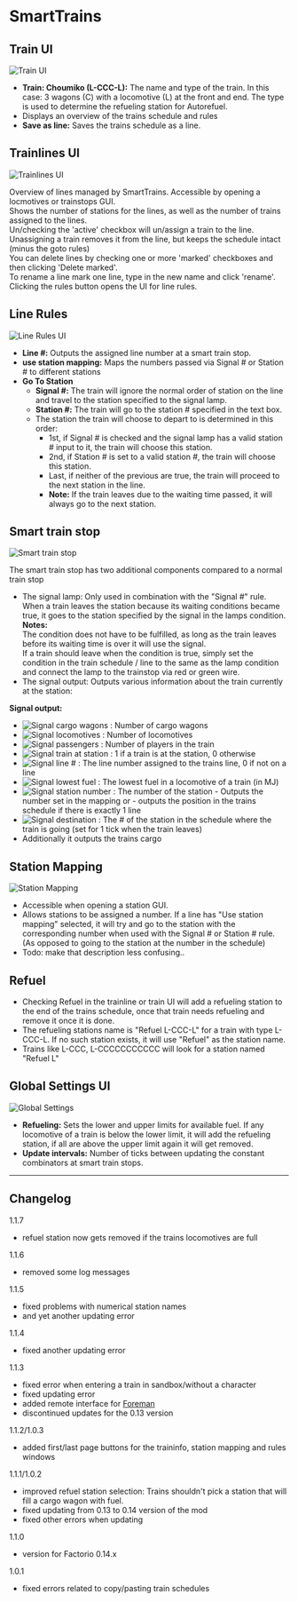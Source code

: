SmartTrains
===========

Train UI
---
![Train UI](https://raw.githubusercontent.com/Choumiko/SmartTrains/master/readme_content/train_ui.png "Train UI")
- **Train: Choumiko (L-CCC-L):** The name and type of the train. In this case: 3 wagons (C) with a locomotive (L) at the front and end. The type is used to determine the refueling station for Autorefuel.
- Displays an overview of the trains schedule and rules
- **Save as line:** Saves the trains schedule as a line.

Trainlines UI
---
![Trainlines UI](https://raw.githubusercontent.com/Choumiko/SmartTrains/master/readme_content/trainline_ui.png "Trainlines UI")  

Overview of lines managed by SmartTrains. Accessible by opening a locmotives or trainstops GUI.  
Shows the number of stations for the lines, as well as the number of trains assigned to the lines.  
Un/checking the 'active' checkbox will un/assign a train to the line. Unassigning a train removes it from the line, but keeps the schedule intact (minus the goto rules)  
You can delete lines by checking one or more 'marked' checkboxes and then clicking 'Delete marked'.  
To rename a line mark one line, type in the new name and click 'rename'.  
Clicking the rules button opens the UI for line rules.


Line Rules
---
![Line Rules UI](https://raw.githubusercontent.com/Choumiko/SmartTrains/master/readme_content/line_rules.png "Line Rules UI")
- **Line #:** Outputs the assigned line number at a smart train stop.
- **use station mapping:** Maps the numbers passed via Signal # or Station # to different stations
- **Go To Station**
   - **Signal #:** The train will ignore the normal order of station on the line and travel to the station specified to the signal lamp.
   - **Station #:** The train will go to the station # specified in the text box.
   - The station the train will choose to depart to is determined in this order:
     - 1st, if Signal # is checked and the signal lamp has a valid station # input to it, the train will choose this station.
     - 2nd, if Station # is set to a valid station #, the train will choose this station.
     - Last, if neither of the previous are true, the train will proceed to the next station in the line.
     - **Note:** If the train leaves due to the waiting time passed, it will always go to the next station.

Smart train stop
---
![Smart train stop](https://raw.githubusercontent.com/Choumiko/SmartTrains/master/readme_content/smart_trainstop.png "Smart train stop")

The smart train stop has two additional components compared to a normal train stop
 - The signal lamp: Only used in combination with the "Signal #" rule. When a train leaves the station because its waiting conditions became true, it goes to the station specified by the signal in the lamps condition.  
 **Notes:**  
 The condition does not have to be fulfilled, as long as the train leaves before its waiting time is over it will use the signal.  
 If a train should leave when the condition is true, simply set the condition in the train schedule / line to the same as the lamp condition and connect the lamp to the trainstop via red or green wire. 
 - The signal output: Outputs various information about the train currently at the station:


**Signal output:**
 - ![Signal cargo wagons](https://raw.githubusercontent.com/Choumiko/SmartTrains/master/graphics/signal_cargowagons.png "Signal cargo wagons") : Number of cargo wagons
 - ![Signal locomotives](https://raw.githubusercontent.com/Choumiko/SmartTrains/master/graphics/signal_locomotives.png?raw=true "Signal locomotives") : Number of locomotives
 - ![Signal passengers](https://raw.githubusercontent.com/Choumiko/SmartTrains/master/graphics/signal_passenger.png?raw=true "Signal passengers") : Number of players in the train
 - ![Signal train at station](https://raw.githubusercontent.com/Choumiko/SmartTrains/master/graphics/signal_train_at_station.png?raw=true "Signal train at station") : 1 if a train is at the station, 0 otherwise
 - ![Signal line #](https://raw.githubusercontent.com/Choumiko/SmartTrains/master/graphics/signal_line.png?raw=true "Signal line #") : The line number assigned to the trains line, 0 if not on a line
 - ![Signal lowest fuel](https://raw.githubusercontent.com/Choumiko/SmartTrains/master/graphics/signal_lowest_fuel.png?raw=true "Signal lowest fuel") : The lowest fuel in a locomotive of a train (in MJ)
 - ![Signal station number](https://raw.githubusercontent.com/Choumiko/SmartTrains/master/graphics/signal_station_number.png "Signal station number") : The number of the station
 		- Outputs the number set in the mapping or
 		- outputs the position in the trains schedule if there is exactly 1 line
 - ![Signal destination](https://raw.githubusercontent.com/Choumiko/SmartTrains/master/graphics/signal_destination.png "Signal destination") : The # of the station in the schedule where the train is going (set for 1 tick when the train leaves)
 - Additionally it outputs the trains cargo

Station Mapping
---
![Station Mapping](https://raw.githubusercontent.com/Choumiko/SmartTrains/master/readme_content/station_mapping.png "Station Mapping")
- Accessible when opening a station GUI.
- Allows stations to be assigned a number. If a line has "Use station mapping" selected, it will try and go to the station with the corresponding number when used with the Signal # or Station # rule. (As opposed to going to the station at the number in the schedule)
- Todo: make that description less confusing..

Refuel
---
- Checking Refuel in the trainline or train UI will add a refueling station to the end of the trains schedule, once that train needs refueling and remove it once it is done.
- The refueling stations name is "Refuel L-CCC-L" for a train with type L-CCC-L. If no such station exists, it will use "Refuel" as the station name.
- Trains like L-CCC, L-CCCCCCCCCCC will look for a station named "Refuel L"

Global Settings UI
---
![Global Settings](https://raw.githubusercontent.com/Choumiko/SmartTrains/master/readme_content/global_settings.png "Global Settings")
- **Refueling:** Sets the lower and upper limits for available fuel. If any locomotive of a train is below the lower limit, it will add the refueling station, if all are above the upper limit again it will get removed.
- **Update intervals:** Number of ticks between updating the constant combinators at smart train stops.

***
Changelog
---
1.1.7

 - refuel station now gets removed if the trains locomotives are full

1.1.6

 - removed some log messages

1.1.5

 - fixed problems with numerical station names
 - and yet another updating error
 
1.1.4

 - fixed another updating error
 
1.1.3

 - fixed error when entering a train in sandbox/without a character
 - fixed updating error
 - added remote interface for [Foreman](https://mods.factorio.com/mods/Choumiko/Foreman)
 - discontinued updates for the 0.13 version

1.1.2/1.0.3

 - added first/last page buttons for the traininfo, station mapping and rules windows

1.1.1/1.0.2

 - improved refuel station selection: Trains shouldn't pick a station that will fill a cargo wagon with fuel.
 - fixed updating from 0.13 to 0.14 version of the mod
 - fixed other errors when updating

1.1.0

 - version for Factorio 0.14.x

1.0.1

- fixed errors related to copy/pasting train schedules